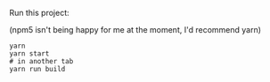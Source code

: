 Run this project:

(npm5 isn't being happy for me at the moment, I'd recommend yarn)

```
yarn
yarn start
# in another tab
yarn run build
```

